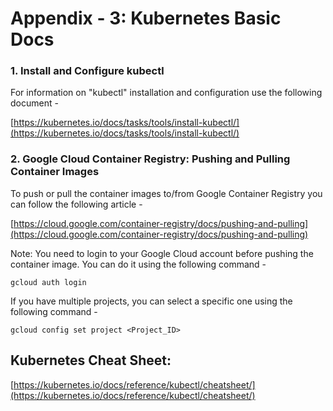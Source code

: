 # Appendix - 3: Kubernetes Basic Docs

### 1. Install and Configure kubectl
For information on "kubectl" installation and configuration use the following document - 

[https://kubernetes.io/docs/tasks/tools/install-kubectl/](https://kubernetes.io/docs/tasks/tools/install-kubectl/)

### 2. Google Cloud Container Registry: Pushing and Pulling Container Images

To push or pull the container images to/from Google Container Registry you can follow the following article - 

[https://cloud.google.com/container-registry/docs/pushing-and-pulling](https://cloud.google.com/container-registry/docs/pushing-and-pulling)

Note: You need to login to your Google Cloud account before pushing the container image. You can do it using the following command - 

	gcloud auth login

If you have multiple projects, you can select a specific one using the following command - 

	gcloud config set project <Project_ID>
	


## Kubernetes Cheat Sheet:

[https://kubernetes.io/docs/reference/kubectl/cheatsheet/](https://kubernetes.io/docs/reference/kubectl/cheatsheet/)